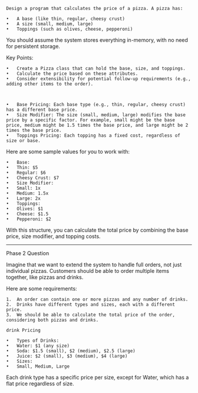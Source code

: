 
	Design a program that calculates the price of a pizza. A pizza has:

	•	A base (like thin, regular, cheesy crust)
	•	A size (small, medium, large)
	•	Toppings (such as olives, cheese, pepperoni)

You should assume the system stores everything in-memory, with no need for persistent storage.

Key Points:

	•	Create a Pizza class that can hold the base, size, and toppings.
	•	Calculate the price based on these attributes.
	•	Consider extensibility for potential follow-up requirements (e.g., adding other items to the order).

    
    
    •	Base Pricing: Each base type (e.g., thin, regular, cheesy crust) has a different base price.
	•	Size Modifier: The size (small, medium, large) modifies the base price by a specific factor. For example, small might be the base price, medium might be 1.5 times the base price, and large might be 2 times the base price.
	•	Toppings Pricing: Each topping has a fixed cost, regardless of size or base.

Here are some sample values for you to work with:

	•	Base:
	•	Thin: $5
	•	Regular: $6
	•	Cheesy Crust: $7
	•	Size Modifier:
	•	Small: 1x
	•	Medium: 1.5x
	•	Large: 2x
	•	Toppings:
	•	Olives: $1
	•	Cheese: $1.5
	•	Pepperoni: $2

With this structure, you can calculate the total price by combining the base price, size modifier, and topping costs.

---

Phase 2 Question

Imagine that we want to extend the system to handle full orders, not just individual pizzas. Customers should be able to order multiple items together, like pizzas and drinks.

Here are some requirements:

	1.	An order can contain one or more pizzas and any number of drinks.
	2.	Drinks have different types and sizes, each with a different price.
	3.	We should be able to calculate the total price of the order, considering both pizzas and drinks.

    drink Pricing

	•	Types of Drinks:
	•	Water: $1 (any size)
	•	Soda: $1.5 (small), $2 (medium), $2.5 (large)
	•	Juice: $2 (small), $3 (medium), $4 (large)
	•	Sizes:
	•	Small, Medium, Large

Each drink type has a specific price per size, except for Water, which has a flat price regardless of size.